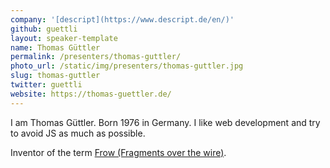 ```yaml
---
company: '[descript](https://www.descript.de/en/)'
github: guettli
layout: speaker-template
name: Thomas Güttler
permalink: /presenters/thomas-guttler/
photo_url: /static/img/presenters/thomas-guttler.jpg
slug: thomas-guttler
twitter: guettli
website: https://thomas-guettler.de/
---
```


I am Thomas Güttler. Born 1976 in Germany. I like web development and try to avoid JS as much as possible.

Inventor of the term [Frow (Fragments over the wire)](https://github.com/guettli/frow--fragments-over-the-wire).
